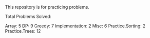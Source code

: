 This repository is for practicing problems.

Total Problems Solved:

Array: 5
DP: 9
Greedy: 7
Implementation: 2
Misc: 6
Practice.Sorting: 2
Practice.Trees: 12